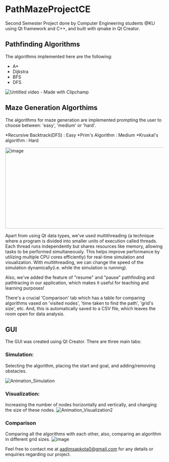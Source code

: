 # PathMazeProjectCE
Second Semester Project done by Computer Engineering students @KU using Qt framework and C++, and built with qmake in Qt Creator.

## Pathfinding Algorithms
The algorithms implemented here are the following:

* A*
* Dijkstra
* BFS
* DFS

![Untitled video - Made with Clipchamp](https://github.com/user-attachments/assets/fe2553f3-624e-41bc-ba9b-38fc7ee15b68)


## Maze Generation Algorthims
The algorithms for maze generation are implemented prompting the user to choose between: 'easy', 'medium' or 'hard'.

*Recursive Backtrack(DFS) : Easy
*Prim's Algorithm : Medium
*Kruskal's algorithm : Hard

<img width="574" height="258" alt="image" src="https://github.com/user-attachments/assets/94f179de-b13b-405e-9062-df7e03dea5c3" />





Apart from using Qt data types, we've used multithreading (a technique where a program is divided into smaller units of execution called threads. Each thread runs independently but shares resources like memory, allowing tasks to be performed simultaneously. This helps improve performance by utilizing multiple CPU cores efficiently) for real-time simulation and visualization. With multithreading, we can change the speed of the simulation dynamically(i.e. while the simulation is running).

Also, we've added the feature of "resume" and "pause" pathfinding and pathtracing in our application, which makes it useful for teaching and learning purposes!

There's a crucial 'Comparison' tab which has a table for comparing algorithms vased on 'visited nodes', 'time taken to find the path', 'grid's size', etc. And, this is automatically saved to a CSV file, which leaves the room open for data analysis.

## GUI
The GUI was created using Qt Creator. There are three main tabs:

### Simulation:
Selecting the algorithm, placing the start and goal, and adding/removing obstacles.

![Animation_Simulation](https://github.com/user-attachments/assets/910c2b71-fc63-482f-af6b-1a29f2f1a38b)

### Visualization:
Increasing the number of nodes horizontally and vertically, and changing the size of these nodes.
![Animation_Visualization2](https://github.com/user-attachments/assets/d493d017-b5be-42fe-b4df-61642cced8d6)

### Comparison
Comparing all the algorithms with each other, also, comparing an algorithm in different grid sizes.
![image](https://github.com/user-attachments/assets/73d7ba88-b82a-48f6-98ef-0683eb8dcb8e)

Feel free to contact me at aadimsapkota0@gmail.com for any details or enquiries regarding our project.


